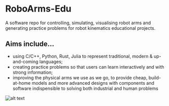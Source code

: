 # RoboArms-Edu
A software repo for controlling, simulating, visualising robot arms and generating practice problems for robot kinematics educational projects. 

## Aims include... ##
* using C/C++, Python, Rust, Julia to represent traditional, modern &amp; up-and-coming languages; 
* creating practice problems so that users can learn interactively and with strong information; 
* improving the physical arms we use as we go, to provide cheap, build-at-home models and more advanced designs with components and software indispensible to solving both industrial and human problems

![alt text](https://github.com/HWU-Robo/RoboArms-Edu/blob/main/planning/RoboArm_Vizion.png?raw=true)
